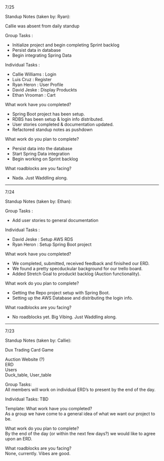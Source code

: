 7/25

Standup Notes (taken by: Ryan):

Callie was absent from daily standup

Group Tasks :
- Initialize project and begin completing Sprint backlog
- Persist data in database
- Begin integrating Spring Data

Individual Tasks :
- Callie Williams : Login
- Luis Cruz : Register
- Ryan Heron : User Profile
- David Jeske : Display Produckts
- Ethan Vrooman : Cart

What work have you completed?
- Spring Boot project has been setup.
- RDBS has been setup & login info distributed.
- User stories completed & documentation updated.
- Refactored standup notes as pushdown

What work do you plan to complete?
- Persist data into the database
- Start Spring Data integration
- Begin working on Sprint backlog

What roadblocks are you facing?
- Nada. Just Waddling along.

--------------------------------------

7/24

Standup Notes (taken by: Ethan):

Group Tasks :
- Add user stories to general documentation

Individual Tasks :
- David Jeske : Setup AWS RDS
- Ryan Heron : Setup Spring Boot project

What work have you completed?
- We completed, submitted, received feedback and finisihed our ERD.
- We found a pretty specduckular background for our trello board.
- Added Stretch Goal to produckt backlog (Auction functionality).

What work do you plan to complete?
- Getting the Repo project setup with Spring Boot.
- Setting up the AWS Database and distributing the login info.

What roadblocks are you facing?
- No roadblocks yet. Big Vibing. Just Waddling along.

--------------------------------------

7/23

Standup Notes (taken by: Callie):

Dux Trading Card Game  

Auction Website (?)  
ERD  
Users  
Duck_table, User_table  

Group Tasks:  
All members will work on individual ERD’s to present by the end of the day.

Individual Tasks: TBD

Template:
What work have you completed?  
As a group we have come to a general idea of what we want our project to be. 

What work do you plan to complete?  
By the end of the day (or within the next few days?) we would like to agree upon an ERD.  

What roadblocks are you facing?  
None, currently. Vibes are good.